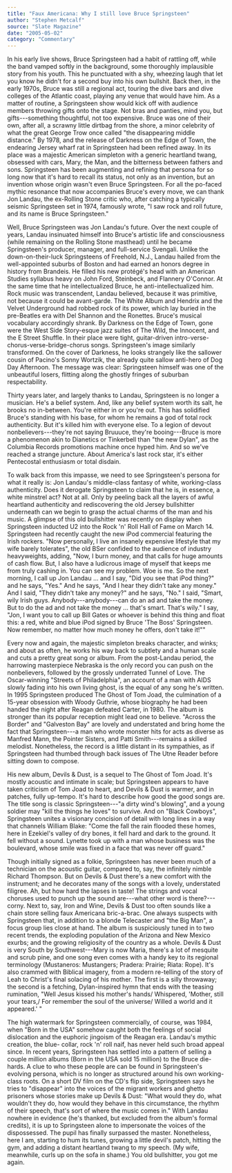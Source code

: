 ```yaml
---
title: "Faux Americana: Why I still love Bruce Springsteen"
author: "Stephen Metcalf"
source: "Slate Magazine"
date: "2005-05-02"
category: "Commentary"
---
```


In his early live shows, Bruce Springsteen had a habit of rattling off, while the band vamped softly in the background, some thoroughly implausible story from his youth. This he punctuated with a shy, wheezing laugh that let you know he didn't for a second buy into his own bullshit. Back then, in the early 1970s, Bruce was still a regional act, touring the dive bars and dive colleges of the Atlantic coast, playing any venue that would have him. As a matter of routine, a Springsteen show would kick off with audience members throwing gifts onto the stage. Not bras and panties, mind you, but gifts---something thoughtful, not too expensive. Bruce was one of their own, after all, a scrawny little dirtbag from the shore, a minor celebrity of what the great George Trow once called "the disappearing middle distance." By 1978, and the release of Darkness on the Edge of Town, the endearing Jersey wharf rat in Springsteen had been refined away. In its place was a majestic American simpleton with a generic heartland twang, obsessed with cars, Mary, the Man, and the bitterness between fathers and sons. Springsteen has been augmenting and refining that persona for so long now that it's hard to recall its status, not only as an invention, but an invention whose origin wasn't even Bruce Springsteen. For all the po-faced mythic resonance that now accompanies Bruce's every move, we can thank Jon Landau, the ex-Rolling Stone critic who, after catching a typically seismic Springsteen set in 1974, famously wrote, "I saw rock and roll future, and its name is Bruce Springsteen."

Well, Bruce Springsteen was Jon Landau's future. Over the next couple of years, Landau insinuated himself into Bruce's artistic life and consciousness (while remaining on the Rolling Stone masthead) until he became Springsteen's producer, manager, and full-service Svengali. Unlike the down-on-their-luck Springsteens of Freehold, N.J., Landau hailed from the well-appointed suburbs of Boston and had earned an honors degree in history from Brandeis. He filled his new protégé's head with an American Studies syllabus heavy on John Ford, Steinbeck, and Flannery O'Connor. At the same time that he intellectualized Bruce, he anti-intellectualized him. Rock music was transcendent, Landau believed, because it was primitive, not because it could be avant-garde. The White Album and Hendrix and the Velvet Underground had robbed rock of its power, which lay buried in the pre-Beatles era with Del Shannon and the Ronettes. Bruce's musical vocabulary accordingly shrank. By Darkness on the Edge of Town, gone were the West Side Story-esque jazz suites of The Wild, the Innocent, and the E Street Shuffle. In their place were tight, guitar-driven intro-verse-chorus-verse-bridge-chorus songs. Springsteen's image similarly transformed. On the cover of Darkness, he looks strangely like the sallower cousin of Pacino's Sonny Wortzik, the already quite sallow anti-hero of Dog Day Afternoon. The message was clear: Springsteen himself was one of the unbeautiful losers, flitting along the ghostly fringes of suburban respectability.

Thirty years later, and largely thanks to Landau, Springsteen is no longer a musician. He's a belief system. And, like any belief system worth its salt, he brooks no in-between. You're either in or you're out. This has solidified Bruce's standing with his base, for whom he remains a god of total rock authenticity. But it's killed him with everyone else. To a legion of devout nonbelievers---they're not saying Bruuuce, they're booing---Bruce is more a phenomenon akin to Dianetics or Tinkerbell than "the new Dylan", as the Columbia Records promotions machine once hyped him. And so we've reached a strange juncture. About America's last rock star, it's either Pentecostal enthusiasm or total disdain.

To walk back from this impasse, we need to see Springsteen's persona for what it really is: Jon Landau's middle-class fantasy of white, working-class authenticity. Does it derogate Springsteen to claim that he is, in essence, a white minstrel act? Not at all. Only by peeling back all the layers of awful heartland authenticity and rediscovering the old Jersey bullshitter underneath can we begin to grasp the actual charms of the man and his music. A glimpse of this old bullshitter was recently on display when Springsteen inducted U2 into the Rock 'n' Roll Hall of Fame on March 14. Springsteen had recently caught the new iPod commercial featuring the Irish rockers. "Now personally, I live an insanely expensive lifestyle that my wife barely tolerates", the old BSer confided to the audience of industry heavyweights, adding, "Now, I burn money, and that calls for huge amounts of cash flow. But, I also have a ludicrous image of myself that keeps me from truly cashing in. You can see my problem. Woe is me. So the next morning, I call up Jon Landau ... and I say, "Did you see that iPod thing?" and he says, "Yes." And he says, "And I hear they didn't take any money." And I said, "They didn't take any money?" and he says, "No." I said, "Smart, wily Irish guys. Anybody---anybody---can do an ad and take the money. But to do the ad and not take the money ... that's smart. That's wily." I say, "Jon, I want you to call up Bill Gates or whoever is behind this thing and float this: a red, white and blue iPod signed by Bruce 'The Boss' Springsteen. Now remember, no matter how much money he offers, don't take it!""

Every now and again, the majestic simpleton breaks character, and winks; and about as often, he works his way back to subtlety and a human scale and cuts a pretty great song or album. From the post-Landau period, the harrowing masterpiece Nebraska is the only record you can push on the nonbelievers, followed by the grossly underrated Tunnel of Love. The Oscar-winning "Streets of Philadelphia", an account of a man with AIDS slowly fading into his own living ghost, is the equal of any song he's written. In 1995 Springsteen produced The Ghost of Tom Joad, the culmination of a 15-year obsession with Woody Guthrie, whose biography he had been handed the night after Reagan defeated Carter, in 1980. The album is stronger than its popular reception might lead one to believe. "Across the Border" and "Galveston Bay" are lovely and understated and bring home the fact that Springsteen---a man who wrote monster hits for acts as diverse as Manfred Mann, the Pointer Sisters, and Patti Smith---remains a skilled melodist. Nonetheless, the record is a little distant in its sympathies, as if Springsteen had thumbed through back issues of The Utne Reader before sitting down to compose.

His new album, Devils & Dust, is a sequel to The Ghost of Tom Joad. It's mostly acoustic and intimate in scale; but Springsteen appears to have taken criticism of Tom Joad to heart, and Devils & Dust is warmer, and in patches, fully up-tempo. It's hard to describe how good the good songs are. The title song is classic Springsteen---"a dirty wind's blowing", and a young soldier may "kill the things he loves" to survive. And on "Black Cowboys", Springsteen unites a visionary concision of detail with long lines in a way that channels William Blake: "Come the fall the rain flooded these homes, here in Ezekiel's valley of dry bones, it fell hard and dark to the ground. It fell without a sound. Lynette took up with a man whose business was the boulevard, whose smile was fixed in a face that was never off guard."

Though initially signed as a folkie, Springsteen has never been much of a technician on the acoustic guitar, compared to, say, the infinitely nimble Richard Thompson. But on Devils & Dust there's a new comfort with the instrument; and he decorates many of the songs with a lovely, understated filigree. Ah, but how hard the lapses in taste! The strings and vocal choruses used to punch up the sound are---what other word is there?---corny. Next to, say, Iron and Wine, Devils & Dust too often sounds like a chain store selling faux Americana bric-a-brac. One always suspects with Springsteen that, in addition to a blonde Telecaster and "the Big Man", a focus group lies close at hand. The album is suspiciously tuned in to two recent trends, the exploding population of the Arizona and New Mexico exurbs; and the growing religiosity of the country as a whole. Devils & Dust is very South by Southwest---Mary is now Maria, there's a lot of mesquite and scrub pine, and one song even comes with a handy key to its regional terminology (Mustaneros: Mustangers; Pradera: Prairie; Riata: Rope). It's also crammed with Biblical imagery, from a modern re-telling of the story of Leah to Christ's final solacing of his mother. The first is a silly throwaway; the second is a fetching, Dylan-inspired hymn that ends with the teasing rumination, "Well Jesus kissed his mother's hands/ Whispered, 'Mother, still your tears,/ For remember the soul of the universe/ Willed a world and it appeared.' "

The high watermark for Springsteen commercially, of course, was 1984, when "Born in the USA" somehow caught both the feelings of social dislocation and the euphoric jingoism of the Reagan era. Landau's mythic creation, the blue- collar, rock 'n' roll naif, has never held such broad appeal since. In recent years, Springsteen has settled into a pattern of selling a couple million albums (Born in the USA sold 15 million) to the Bruce die-hards. A clue to who these people are can be found in Springsteen's evolving persona, which is no longer as structured around his own working-class roots. On a short DV film on the CD's flip side, Springsteen says he tries to "disappear" into the voices of the migrant workers and ghetto prisoners whose stories make up Devils & Dust: "What would they do, what wouldn't they do, how would they behave in this circumstance, the rhythm of their speech, that's sort of where the music comes in." With Landau nowhere in evidence (he's thanked, but excluded from the album's formal credits), it is up to Springsteen alone to impersonate the voices of the dispossessed. The pupil has finally surpassed the master. Nonetheless, here I am, starting to hum its tunes, growing a little devil's patch, hitting the gym, and adding a distant heartland twang to my speech. (My wife, meanwhile, curls up on the sofa in shame.) You old bullshitter, you got me again.